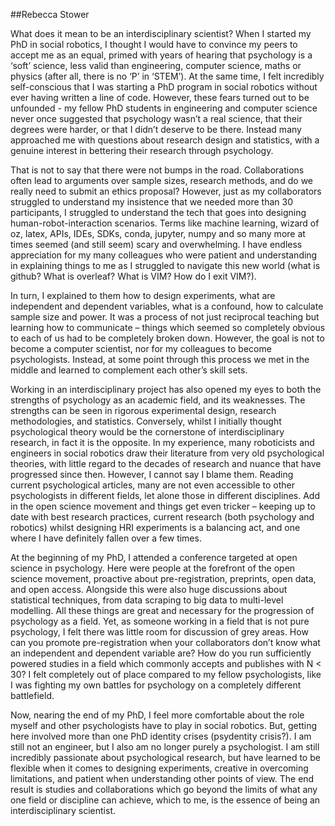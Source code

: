 ##Rebecca Stower

What does it mean to be an interdisciplinary scientist? When I started my PhD in social robotics, I thought I would have to convince my peers to accept me as an equal, primed with years of hearing that psychology is a ‘soft’ science, less valid than engineering, computer science, maths or physics (after all, there is no ‘P’ in ‘STEM’). At the same time, I felt incredibly self-conscious that I was starting a PhD program in social robotics without ever having written a line of code. However, these fears turned out to be unfounded - my fellow PhD students in engineering and computer science never once suggested that psychology wasn’t a real science, that their degrees were harder, or that I didn’t deserve to be there. Instead many approached me with questions about research design and statistics, with a genuine interest in bettering their research through psychology. 

That is not to say that there were not bumps in the road. Collaborations often lead to arguments over sample sizes, research methods, and do we really need to submit an ethics proposal? However, just as my collaborators struggled to understand my insistence that we needed more than 30 participants, I struggled to understand the tech that goes into designing human-robot-interaction scenarios. Terms like machine learning, wizard of oz, latex, APIs, IDEs, SDKs, conda, jupyter, numpy and so many more at times seemed (and still seem) scary and overwhelming. I have endless appreciation for my many colleagues who were patient and understanding in explaining things to me as I struggled to navigate this new world (what is github? What is overleaf? What is VIM? How do I exit VIM?). 

In turn, I explained to them how to design experiments, what are independent and dependent variables, what is a confound, how to calculate sample size and power. It was a process of not just reciprocal teaching but learning how to communicate – things which seemed so completely obvious to each of us had to be completely broken down.  However, the goal is not to become a computer scientist, nor for my colleagues to become psychologists. Instead, at some point through this process we met in the middle and learned to complement each other’s skill sets. 

Working in an interdisciplinary project has also opened my eyes to both the strengths of psychology as an academic field, and its weaknesses. The strengths can be seen in rigorous experimental design, research methodologies, and statistics. Conversely, whilst I initially thought psychological theory would be the cornerstone of interdisciplinary research, in fact it is the opposite. In my experience, many roboticists and engineers in social robotics draw their literature from very old psychological theories, with little regard to the decades of research and nuance that have progressed since then.  However, I cannot say I blame them. Reading current psychological articles, many are not even accessible to other psychologists in different fields, let alone those in different disciplines. Add in the open science movement and things get even tricker – keeping up to date with best research practices, current research (both psychology and robotics) whilst designing HRI experiments is a balancing act, and one where I have definitely fallen over a few times.  

At the beginning of my PhD, I attended a conference targeted at open science in psychology. Here were people at the forefront of the open science movement, proactive about pre-registration, preprints, open data, and open access. Alongside this were also huge discussions about statistical techniques, from data scraping to big data to multi-level modelling. All these things are great and necessary for the progression of psychology as a field. Yet, as someone working in a field that is not pure psychology, I felt there was little room for discussion of grey areas. How can you promote pre-registration when your collaborators don’t know what an independent and dependent variable are? How do you run sufficiently powered studies in a field which commonly accepts and publishes with N < 30? I felt completely out of place compared to my fellow psychologists, like I was fighting my own battles for psychology on a completely different battlefield. 

Now, nearing the end of my PhD, I feel more comfortable about the role myself and other psychologists have to play in social robotics. But, getting here involved more than one PhD identity crises (psydentity crisis?). I am still not an engineer, but I also am no longer purely a psychologist. I am still incredibly passionate about psychological research, but have learned to be flexible when it comes to designing experiments, creative in overcoming limitations, and patient when understanding other points of view. The end result is studies and collaborations which go beyond the limits of what any one field or discipline can achieve, which to me, is the essence of being an interdisciplinary scientist. 

